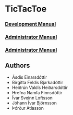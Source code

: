 # TicTacToe

### [Development Manual](https://github.com/Sykurpudar/TicTacToe/blob/master/docs/development_manual.md)
### [Administrator Manual](https://github.com/Sykurpudar/TicTacToe/blob/master/docs/administration_manual.md)
### [Administrator Manual](https://github.com/Sykurpudar/TicTacToe/blob/master/docs/design_report.md)

## Authors

* Ásdís Einarsdóttir
* Birgitta Feldís Bjarkadóttir
* Heiðrún Valdís Heiðarsdóttir
* Hrefna Namfa Finnsdóttir
* Ívar Sveinn Loftsson
* Jóhann Ívar Björnsson
* Þórður Atlasson
